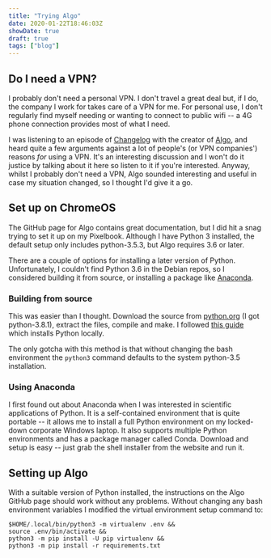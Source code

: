 ```yaml
---
title: "Trying Algo"
date: 2020-01-22T18:46:03Z
showDate: true
draft: true
tags: ["blog"]
---
```


## Do I need a VPN?

I probably don't need a personal VPN. I don't travel a great deal but, if I do, the company I work for takes care of a VPN for me. For personal use, I don't regularly find myself needing or wanting to connect to public wifi -- a 4G phone connection provides most of what I need.

I was listening to an episode of [Changelog](https://changelog.com/podcast/377) with the creator of [Algo](https://github.com/trailofbits/algo), and heard quite a few arguments against a lot of people's (or VPN companies') reasons *for* using a VPN. It's an interesting discussion and I won't do it justice by talking about it here so listen to it if you're interested. Anyway, whilst I probably don't need a VPN, Algo sounded interesting and useful in case my situation changed, so I thought I'd give it a go.

## Set up on ChromeOS

The GitHub page for Algo contains great documentation, but I did hit a snag trying to set it up on my Pixelbook. Although I have Python 3 installed, the default setup only includes python-3.5.3, but Algo requires 3.6 or later. 

There are a couple of options for installing a later version of Python. Unfortunately, I couldn't find Python 3.6 in the Debian repos, so I considered building it from source, or installing a package like [Anaconda](https://www.anaconda.com/).

### Building from source

This was easier than I thought. Download the source from [python.org](https://www.python.org) (I got python-3.8.1), extract the files, compile and make. I followed [this guide](https://gist.github.com/uogbuji/435d86684894997dc3d8d46da7da1ea9) which installs Python locally.

The only gotcha with this method is that without changing the bash environment the `python3` command defaults to the system python-3.5 installation.

### Using Anaconda

I first found out about Anaconda when I was interested in scientific applications of Python. It is a self-contained environment that is quite portable -- it allows me to install a full Python environment on my locked-down corporate Windows laptop. It also supports multiple Python environments and has a package manager called Conda. Download and setup is easy -- just grab the shell installer from the website and run it. 

## Setting up Algo

With a suitable version of Python installed, the instructions on the Algo GitHub page should work without any problems. Without changing any bash environment variables I modified the virtual environment setup command to:

```
$HOME/.local/bin/python3 -m virtualenv .env &&
source .env/bin/activate &&
python3 -m pip install -U pip virtualenv &&
python3 -m pip install -r requirements.txt
```
